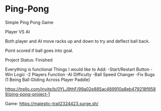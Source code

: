 # Ping-Pong

Simple Ping Pong Game

Player VS AI

Both player and AI move racks up and down to try and deflect ball back.

Point scored if ball goes into goal.

Project Status: Finished

Everything is functional
Things I would like to Add:
-Start/Restart Button
-Win Logic
-2 Players Function
-AI Difficulty
-Ball Speed Changer
-Fix Bugs (1 Being Ball Gliding Across Player Paddle)


https://trello.com/invite/b/0YLJ9thF/99a02e885ac489910a8eb479218f9589/ping-pong-project-1

Game: https://majestic-trail2324423.surge.sh/
